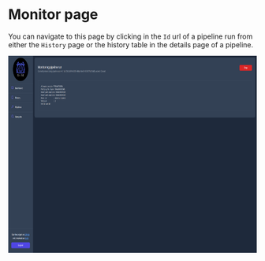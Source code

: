 # Monitor page

You can navigate to this page by clicking in the `Id` url of a pipeline run from either the `History` page or the history table in the details page of a pipeline.

<p align="center">
    <img style="text-align: center;" height="400" width="800" src="../../assets/ui/monitor.png">
</p>
